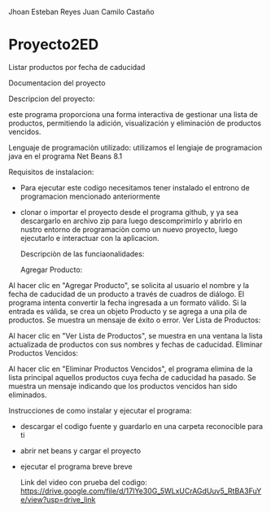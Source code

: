 Jhoan Esteban Reyes
Juan Camilo Castaño
# Proyecto2ED
Listar productos por fecha de caducidad

Documentacion del proyecto

Descripcion del proyecto:

este programa proporciona una forma interactiva de gestionar una lista de productos, permitiendo la adición, visualización y eliminación de productos vencidos.

Lenguaje de programaciòn utilizado:
utilizamos el lengiaje de programacion java en el programa Net Beans 8.1

Requisitos de instalacion:
* Para ejecutar este codigo necesitamos tener instalado el entrono de programacion mencionado anteriormente
* clonar o importar el proyecto desde el programa github, y ya sea descargarlo en archivo zip para luego descomprimirlo y abrirlo en nustro entorno de programaciòn
  como un nuevo proyecto, luego ejecutarlo e interactuar con la aplicacion.


  Descripciòn de las funciaonalidades:

  Agregar Producto:

Al hacer clic en "Agregar Producto", se solicita al usuario el nombre y la fecha de caducidad de un producto a través de cuadros de diálogo.
El programa intenta convertir la fecha ingresada a un formato válido.
Si la entrada es válida, se crea un objeto Producto y se agrega a una pila de productos. Se muestra un mensaje de éxito o error.
Ver Lista de Productos:

Al hacer clic en "Ver Lista de Productos", se muestra en una ventana la lista actualizada de productos con sus nombres y fechas de caducidad.
Eliminar Productos Vencidos:

Al hacer clic en "Eliminar Productos Vencidos", el programa elimina de la lista principal aquellos productos cuya fecha de caducidad ha pasado.
Se muestra un mensaje indicando que los productos vencidos han sido eliminados.

Instrucciones de como instalar y ejecutar el programa:
* descargar el codigo fuente y guardarlo en una carpeta reconocible para ti 
* abrir net beans y cargar el proyecto
* ejecutar el programa breve breve

  Link del video con prueba del codigo:
  https://drive.google.com/file/d/17IYe30G_5WLxUCrAGdUuv5_RtBA3FuYe/view?usp=drive_link
  
